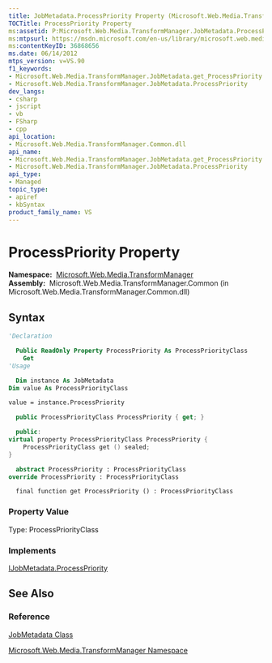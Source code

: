 ```yaml
---
title: JobMetadata.ProcessPriority Property (Microsoft.Web.Media.TransformManager)
TOCTitle: ProcessPriority Property
ms:assetid: P:Microsoft.Web.Media.TransformManager.JobMetadata.ProcessPriority
ms:mtpsurl: https://msdn.microsoft.com/en-us/library/microsoft.web.media.transformmanager.jobmetadata.processpriority(v=VS.90)
ms:contentKeyID: 36868656
ms.date: 06/14/2012
mtps_version: v=VS.90
f1_keywords:
- Microsoft.Web.Media.TransformManager.JobMetadata.get_ProcessPriority
- Microsoft.Web.Media.TransformManager.JobMetadata.ProcessPriority
dev_langs:
- csharp
- jscript
- vb
- FSharp
- cpp
api_location:
- Microsoft.Web.Media.TransformManager.Common.dll
api_name:
- Microsoft.Web.Media.TransformManager.JobMetadata.get_ProcessPriority
- Microsoft.Web.Media.TransformManager.JobMetadata.ProcessPriority
api_type:
- Managed
topic_type:
- apiref
- kbSyntax
product_family_name: VS
---
```


# ProcessPriority Property

**Namespace:**  [Microsoft.Web.Media.TransformManager](microsoft-web-media-transformmanager-namespace.md)  
**Assembly:**  Microsoft.Web.Media.TransformManager.Common (in Microsoft.Web.Media.TransformManager.Common.dll)

## Syntax

```vb
'Declaration

  Public ReadOnly Property ProcessPriority As ProcessPriorityClass
    Get
'Usage

  Dim instance As JobMetadata
Dim value As ProcessPriorityClass

value = instance.ProcessPriority
```

```csharp
  public ProcessPriorityClass ProcessPriority { get; }
```

```cpp
  public:
virtual property ProcessPriorityClass ProcessPriority {
    ProcessPriorityClass get () sealed;
}
```

``` fsharp
  abstract ProcessPriority : ProcessPriorityClass
override ProcessPriority : ProcessPriorityClass
```

```jscript
  final function get ProcessPriority () : ProcessPriorityClass
```

### Property Value

Type: ProcessPriorityClass  

### Implements

[IJobMetadata.ProcessPriority](ijobmetadata-processpriority-property-microsoft-web-media-transformmanager.md)  

## See Also

### Reference

[JobMetadata Class](jobmetadata-class-microsoft-web-media-transformmanager.md)

[Microsoft.Web.Media.TransformManager Namespace](microsoft-web-media-transformmanager-namespace.md)

